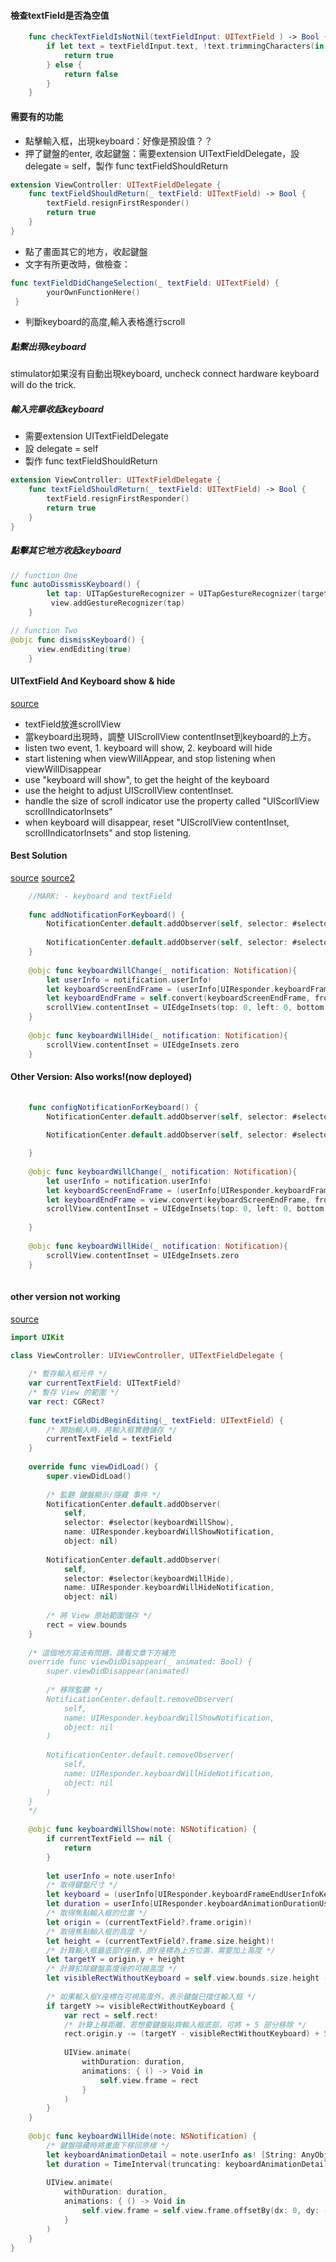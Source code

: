 #### 檢查textField是否為空值
```Swift
    func checkTextFieldIsNotNil(textFieldInput: UITextField ) -> Bool {
        if let text = textFieldInput.text, !text.trimmingCharacters(in:   CharacterSet.whitespacesAndNewlines).isEmpty {
            return true
        } else {
            return false
        }
    }
```

#### 需要有的功能
- 點擊輸入框，出現keyboard：好像是預設值？？
- 押了鍵盤的enter, 收起鍵盤：需要extension UITextFieldDelegate，設 delegate = self，製作 func textFieldShouldReturn
```swift
extension ViewController: UITextFieldDelegate {
    func textFieldShouldReturn(_ textField: UITextField) -> Bool {
        textField.resignFirstResponder()
        return true
    }
}
```
- 點了畫面其它的地方，收起鍵盤
- 文字有所更改時，做檢查：
```Swift
func textFieldDidChangeSelection(_ textField: UITextField) {
        yourOwnFunctionHere()
 }
```
- 判斷keyboard的高度,輸入表格進行scroll





##### 點繫出現keyboard
stimulator如果沒有自動出現keyboard, uncheck connect hardware keyboard will do the trick.

##### 輸入完畢收起keyboard
- 需要extension UITextFieldDelegate
- 設 delegate = self
- 製作 func textFieldShouldReturn

```swift
extension ViewController: UITextFieldDelegate {
    func textFieldShouldReturn(_ textField: UITextField) -> Bool {
        textField.resignFirstResponder()
        return true
    }
}
```

##### 點擊其它地方收起keyboard

```Swift
// function One
func autoDissmissKeyboard() {
        let tap: UITapGestureRecognizer = UITapGestureRecognizer(target: self, action: #selector(dismissKeyboard))
         view.addGestureRecognizer(tap)
    }

// function Two
@objc func dismissKeyboard() {
      view.endEditing(true)
    }
```

#### UITextField And Keyboard show & hide
[source](https://www.youtube.com/watch?v=kD6vw0hp5WU&t=682)
- textField放進scrollView
- 當keyboard出現時，調整 UIScrollView contentInset到keyboard的上方。
- listen two event, 1. keyboard will show, 2. keyboard will hide
- start listening when viewWillAppear, and stop listening when viewWillDisappear
- use "keyboard will show", to get the height of the keyboard
- use the height to adjust UIScrollView contentInset.
- handle the size of scroll indicator use the property called "UIScorllView scrollIndicatorInsets"
- when keyboard will disappear, reset "UIScrollView contentInset, scrollIndicatorInsets" and stop listening.


#### Best Solution
[source](https://www.youtube.com/watch?v=D3sxanj3vd8)
[source2](https://stackoverflow.com/questions/29903893/swift-get-keyboard-input-as-the-user-is-typing)

```Swift
    //MARK: - keyboard and textField
    
    func addNotificationForKeyboard() {
        NotificationCenter.default.addObserver(self, selector: #selector(keyboardWillChange), name: UIResponder.keyboardWillChangeFrameNotification, object: nil)
        
        NotificationCenter.default.addObserver(self, selector: #selector(keyboardWillHide), name: UIResponder.keyboardWillHideNotification, object: nil)
    }
    
    @objc func keyboardWillChange(_ notification: Notification){
        let userInfo = notification.userInfo!
        let keyboardScreenEndFrame = (userInfo[UIResponder.keyboardFrameEndUserInfoKey] as! NSValue).cgRectValue
        let keyboardEndFrame = self.convert(keyboardScreenEndFrame, from: self)
        scrollView.contentInset = UIEdgeInsets(top: 0, left: 0, bottom: keyboardEndFrame.height, right: 0)
    }
    
    @objc func keyboardWillHide(_ notification: Notification){
        scrollView.contentInset = UIEdgeInsets.zero
    }

```

#### Other Version: Also works!(now deployed)
```Swift
 
    func configNotificationForKeyboard() {
        NotificationCenter.default.addObserver(self, selector: #selector(keyboardWillChange), name: UIResponder.keyboardWillShowNotification, object: nil)
       
        NotificationCenter.default.addObserver(self, selector: #selector(keyboardWillHide), name: UIResponder.keyboardWillHideNotification, object: nil)

    }
    
    @objc func keyboardWillChange(_ notification: Notification){
        let userInfo = notification.userInfo!
        let keyboardScreenEndFrame = (userInfo[UIResponder.keyboardFrameEndUserInfoKey] as! NSValue).cgRectValue
        let keyboardEndFrame = view.convert(keyboardScreenEndFrame, from: self.view)
        scrollView.contentInset = UIEdgeInsets(top: 0, left: 0, bottom: keyboardEndFrame.height, right: 0)
   
    }
    
    @objc func keyboardWillHide(_ notification: Notification){
        scrollView.contentInset = UIEdgeInsets.zero
    }
    
```
#### other version not working
[source](https://blog.jiebu-lang.com/move-view-with-keyboard-using-swift/)

```Swift
import UIKit

class ViewController: UIViewController, UITextFieldDelegate {
    
    /* 暫存輸入框元件 */
    var currentTextField: UITextField?
    /* 暫存 View 的範圍 */
    var rect: CGRect?
    
    func textFieldDidBeginEditing(_ textField: UITextField) {
        /* 開始輸入時，將輸入框實體儲存 */
        currentTextField = textField
    }
     
    override func viewDidLoad() {
        super.viewDidLoad()
        
        /* 監聽 鍵盤顯示/隱藏 事件 */
        NotificationCenter.default.addObserver(
            self,
            selector: #selector(keyboardWillShow),
            name: UIResponder.keyboardWillShowNotification,
            object: nil)
        
        NotificationCenter.default.addObserver(
            self,
            selector: #selector(keyboardWillHide),
            name: UIResponder.keyboardWillHideNotification,
            object: nil)
        
        /* 將 View 原始範圍儲存 */
        rect = view.bounds
    }
    
    /* 這個地方寫法有問題，請看文章下方補充
    override func viewDidDisappear(_ animated: Bool) {
        super.viewDidDisappear(animated)
        
        /* 移除監聽 */
        NotificationCenter.default.removeObserver(
            self,
            name: UIResponder.keyboardWillShowNotification,
            object: nil
        )
        
        NotificationCenter.default.removeObserver(
            self,
            name: UIResponder.keyboardWillHideNotification,
            object: nil
        )
    }
    */
     
    @objc func keyboardWillShow(note: NSNotification) {
        if currentTextField == nil {
            return
        }
        
        let userInfo = note.userInfo!
        /* 取得鍵盤尺寸 */
        let keyboard = (userInfo[UIResponder.keyboardFrameEndUserInfoKey] as! NSValue).cgRectValue.size
        let duration = userInfo[UIResponder.keyboardAnimationDurationUserInfoKey] as! Double
        /* 取得焦點輸入框的位置 */
        let origin = (currentTextField?.frame.origin)!
        /* 取得焦點輸入框的高度 */
        let height = (currentTextField?.frame.size.height)!
        /* 計算輸入框最底部Y座標，原Y座標為上方位置，需要加上高度 */
        let targetY = origin.y + height
        /* 計算扣除鍵盤高度後的可視高度 */
        let visibleRectWithoutKeyboard = self.view.bounds.size.height - keyboard.height
        
        /* 如果輸入框Y座標在可視高度外，表示鍵盤已擋住輸入框 */
        if targetY >= visibleRectWithoutKeyboard {
            var rect = self.rect!
            /* 計算上移距離，若想要鍵盤貼齊輸入框底部，可將 + 5 部分移除 */
            rect.origin.y -= (targetY - visibleRectWithoutKeyboard) + 5
            
            UIView.animate(
                withDuration: duration,
                animations: { () -> Void in
                    self.view.frame = rect
                }
            )
        }
    }
     
    @objc func keyboardWillHide(note: NSNotification) {
        /* 鍵盤隱藏時將畫面下移回原樣 */
        let keyboardAnimationDetail = note.userInfo as! [String: AnyObject]
        let duration = TimeInterval(truncating: keyboardAnimationDetail[UIResponder.keyboardAnimationDurationUserInfoKey]! as! NSNumber)
        
        UIView.animate(
            withDuration: duration,
            animations: { () -> Void in
                self.view.frame = self.view.frame.offsetBy(dx: 0, dy: -self.view.frame.origin.y)
            }
        )
    }
}
```
